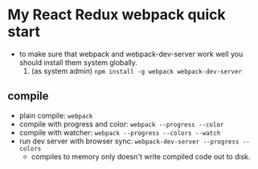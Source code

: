 # My React Redux webpack quick start

* to make sure that webpack and webpack-dev-server work well you should install them system globally.
    1. (as system admin) `npm install -g webpack webpack-dev-server`

## compile
- plain compile: `webpack`
- compile with progress and color: `webpack --progress --color`
- compile with watcher: `webpack --progress --colors --watch`
- run dev server with browser sync: `webpack-dev-server --progress --colors`
  - compiles to memory only doesn't write compiled code out to disk.
